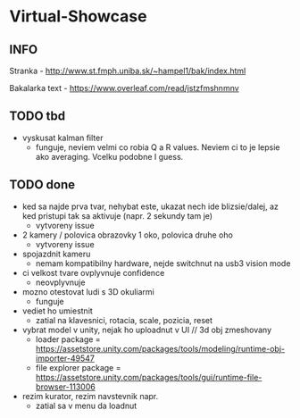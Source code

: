 # Virtual-Showcase

## INFO
Stranka - http://www.st.fmph.uniba.sk/~hampel1/bak/index.html

Bakalarka text - https://www.overleaf.com/read/jstzfmshnmnv

## TODO tbd
- vyskusat kalman filter
    - funguje, neviem velmi co robia Q a R values. Neviem ci to je lepsie ako averaging. Vcelku podobne I guess.
## TODO done
- ked sa najde prva tvar, nehybat este, ukazat nech ide blizsie/dalej, az ked pristupi tak sa aktivuje (napr. 2 sekundy tam je)
    - vytvoreny issue
- 2 kamery	/ polovica obrazovky 1 oko, polovica druhe oho
    - vytvoreny issue
- spojazdnit kameru
    - nemam kompatibilny hardware, nejde switchnut na usb3 vision mode
- ci velkost tvare ovplyvnuje confidence
    - neovplyvnuje
- mozno otestovat ludi s 3D okuliarmi
    - funguje
- vediet ho umiestnit
    - zatial na klavesnici, rotacia, scale, pozicia, reset
- vybrat model v unity, nejak ho uploadnut v UI	// 3d obj zmeshovany
    - loader package = https://assetstore.unity.com/packages/tools/modeling/runtime-obj-importer-49547
    - file explorer package = https://assetstore.unity.com/packages/tools/gui/runtime-file-browser-113006
- rezim kurator, rezim navstevnik napr.
    - zatial sa v menu da loadnut